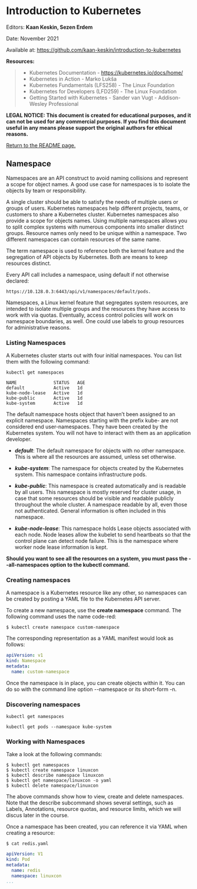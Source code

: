 # Introduction to Kubernetes

Editors: **Kaan Keskin, Sezen Erdem**

Date: November 2021

Available at: https://github.com/kaan-keskin/introduction-to-kubernetes

**Resources:**

> - Kubernetes Documentation - https://kubernetes.io/docs/home/
> - Kubernetes in Action - Marko Lukša 
> - Kubernetes Fundamentals (LFS258) - The Linux Foundation
> - Kubernetes for Developers (LFD259) - The Linux Foundation
> - Getting Started with Kubernetes - Sander van Vugt - Addison-Wesley Professional

**LEGAL NOTICE: This document is created for educational purposes, and it can not be used for any commercial purposes. If you find this document useful in any means please support the original authors for ethical reasons.** 

[Return to the README page.](README.md)

## Namespace

Namespaces are an API construct to avoid naming collisions and represent a scope for object names. A good use case for namespaces is to isolate the objects by team or responsibility. 

A single cluster should be able to satisfy the needs of multiple users or groups of users. Kubernetes namespaces help different projects, teams, or customers to share a Kubernetes cluster. Kubernetes namespaces also provide a scope for objects names. Using multiple namespaces allows you to split complex systems with numerous components into smaller distinct groups. Resource names only need to be unique within a namespace. Two different namespaces can contain resources of the same name. 

The term namespace is used to reference both the kernel feature and the segregation of API objects by Kubernetes. Both are means to keep resources distinct. 

Every API call includes a namespace, using default if not otherwise declared: 
    
    https://10.128.0.3:6443/api/v1/namespaces/default/pods. 

Namespaces, a Linux kernel feature that segregates system resources, are intended to isolate multiple groups and the resources they have access to work with via quotas. Eventually, access control policies will work on namespace boundaries, as well. One could use labels to group resources for administrative reasons. 

### Listing Namespaces

A Kubernetes cluster starts out with four initial namespaces. You can list them with the following command:

```shell
kubectl get namespaces

NAME              STATUS   AGE
default           Active   1d
kube-node-lease   Active   1d
kube-public       Active   1d
kube-system       Active   1d
```

The default namespace hosts object that haven’t been assigned to an explicit namespace. Namespaces starting with the prefix kube- are not considered end user-namespaces. They have been created by the Kubernetes system. You will not have to interact with them as an application developer.

* <i>**default**</i>:  The default namespace for objects with no other namespace. This is where all the resources are assumed, unless set otherwise.

* <i>**kube-system**</i>: The namespace for objects created by the Kubernetes system. This namespace contains infrastructure pods.

* <i>**kube-public**</i>: This namespace is created automatically and is readable by all users. This namespace is mostly reserved for cluster usage, in case that some resources should be visible and readable publicly throughout the whole cluster. A namespace readable by all, even those not authenticated. General information is often included in this namespace.

* <i>**kube-node-lease**</i>: This namespace holds Lease objects associated with each node. Node leases allow the kubelet to send heartbeats so that the control plane can detect node failure. This is the namespace where worker node lease information is kept.

**Should you want to see all the resources on a system, you must pass the --all-namespaces option to the kubectl command.**

### Creating namespaces

A namespace is a Kubernetes resource like any other, so namespaces can be created by posting a YAML file to the Kubernetes API server.

To create a new namespace, use the **create namespace** command. The following command uses the name code-red:

```shell
$ kubectl create namespace custom-namespace
```

The corresponding representation as a YAML manifest would look as follows:

```yaml
apiVersion: v1
kind: Namespace
metadata:
  name: custom-namespace
```

Once the namespace is in place, you can create objects within it. You can do so with the command line option --namespace or its short-form -n.

### Discovering namespaces

```shell
kubectl get namespaces

kubectl get pods --namespace kube-system
```

### Working with Namespaces

Take a look at the following commands:​

```shell
​$ kubectl get namespaces
$ kubectl create namespace linuxcon
$ kubectl describe namespace linuxcon
$ kubectl get namespace/linuxcon -o yaml
$ kubectl delete namespace/linuxcon​
```

The above commands show how to view, create and delete namespaces. Note that the describe subcommand shows several settings, such as Labels, Annotations, resource quotas, and resource limits, which we will discus later in the course.

Once a namespace has been created, you can reference it via YAML when creating a resource: 

```shell
$ cat redis.yaml
```

```yaml
apiVersion: V1
kind: Pod
metadata: 
  name: redis 
  namespace: linuxcon
...
```
